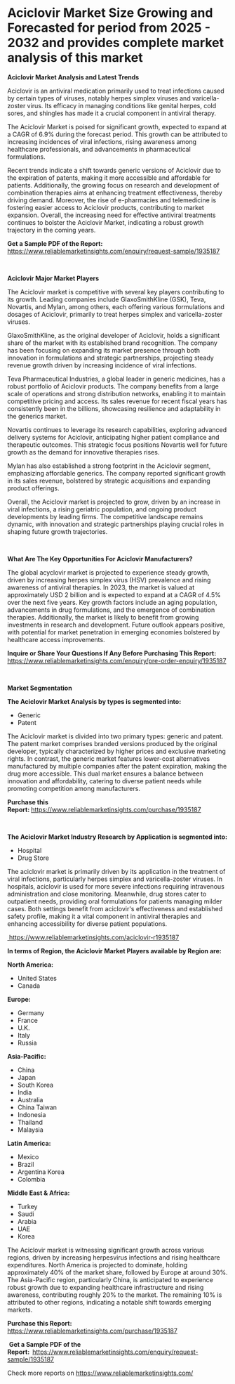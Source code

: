 <p><h1>Aciclovir Market Size Growing and Forecasted for period from 2025 - 2032 and provides complete market analysis of this market</h1></p><p><strong>Aciclovir Market Analysis and Latest Trends</strong></p>
<p><p>Aciclovir is an antiviral medication primarily used to treat infections caused by certain types of viruses, notably herpes simplex viruses and varicella-zoster virus. Its efficacy in managing conditions like genital herpes, cold sores, and shingles has made it a crucial component in antiviral therapy. </p><p>The Aciclovir Market is poised for significant growth, expected to expand at a CAGR of 6.9% during the forecast period. This growth can be attributed to increasing incidences of viral infections, rising awareness among healthcare professionals, and advancements in pharmaceutical formulations. </p><p>Recent trends indicate a shift towards generic versions of Aciclovir due to the expiration of patents, making it more accessible and affordable for patients. Additionally, the growing focus on research and development of combination therapies aims at enhancing treatment effectiveness, thereby driving demand. Moreover, the rise of e-pharmacies and telemedicine is fostering easier access to Aciclovir products, contributing to market expansion. Overall, the increasing need for effective antiviral treatments continues to bolster the Aciclovir Market, indicating a robust growth trajectory in the coming years.</p></p>
<p><strong>Get a Sample PDF of the Report:&nbsp;</strong> <a href="https://www.reliablemarketinsights.com/enquiry/request-sample/1935187?utm_campaign=2221&utm_medium=2&utm_source=Github&utm_content=ia&utm_term=08032025&utm_id=aciclovir">https://www.reliablemarketinsights.com/enquiry/request-sample/1935187</a></p>
<p>&nbsp;</p>
<p><strong>Aciclovir Major Market Players</strong></p>
<p><p>The Aciclovir market is competitive with several key players contributing to its growth. Leading companies include GlaxoSmithKline (GSK), Teva, Novartis, and Mylan, among others, each offering various formulations and dosages of Aciclovir, primarily to treat herpes simplex and varicella-zoster viruses.</p><p>GlaxoSmithKline, as the original developer of Aciclovir, holds a significant share of the market with its established brand recognition. The company has been focusing on expanding its market presence through both innovation in formulations and strategic partnerships, projecting steady revenue growth driven by increasing incidence of viral infections.</p><p>Teva Pharmaceutical Industries, a global leader in generic medicines, has a robust portfolio of Aciclovir products. The company benefits from a large scale of operations and strong distribution networks, enabling it to maintain competitive pricing and access. Its sales revenue for recent fiscal years has consistently been in the billions, showcasing resilience and adaptability in the generics market.</p><p>Novartis continues to leverage its research capabilities, exploring advanced delivery systems for Aciclovir, anticipating higher patient compliance and therapeutic outcomes. This strategic focus positions Novartis well for future growth as the demand for innovative therapies rises.</p><p>Mylan has also established a strong footprint in the Aciclovir segment, emphasizing affordable generics. The company reported significant growth in its sales revenue, bolstered by strategic acquisitions and expanding product offerings.</p><p>Overall, the Aciclovir market is projected to grow, driven by an increase in viral infections, a rising geriatric population, and ongoing product developments by leading firms. The competitive landscape remains dynamic, with innovation and strategic partnerships playing crucial roles in shaping future growth trajectories.</p></p>
<p>&nbsp;</p>
<p><strong>What Are The Key Opportunities For Aciclovir Manufacturers?</strong></p>
<p><p>The global acyclovir market is projected to experience steady growth, driven by increasing herpes simplex virus (HSV) prevalence and rising awareness of antiviral therapies. In 2023, the market is valued at approximately USD 2 billion and is expected to expand at a CAGR of 4.5% over the next five years. Key growth factors include an aging population, advancements in drug formulations, and the emergence of combination therapies. Additionally, the market is likely to benefit from growing investments in research and development. Future outlook appears positive, with potential for market penetration in emerging economies bolstered by healthcare access improvements.</p></p>
<p><strong>Inquire or Share Your Questions If Any Before Purchasing This Report:</strong> <a href="https://www.reliablemarketinsights.com/enquiry/pre-order-enquiry/1935187?utm_campaign=2221&utm_medium=2&utm_source=Github&utm_content=ia&utm_term=08032025&utm_id=aciclovir">https://www.reliablemarketinsights.com/enquiry/pre-order-enquiry/1935187</a></p>
<p>&nbsp;</p>
<p><strong>Market Segmentation</strong></p>
<p><strong>The Aciclovir Market Analysis by types is segmented into:</strong></p>
<p><ul><li>Generic</li><li>Patent</li></ul></p>
<p><p>The Aciclovir market is divided into two primary types: generic and patent. The patent market comprises branded versions produced by the original developer, typically characterized by higher prices and exclusive marketing rights. In contrast, the generic market features lower-cost alternatives manufactured by multiple companies after the patent expiration, making the drug more accessible. This dual market ensures a balance between innovation and affordability, catering to diverse patient needs while promoting competition among manufacturers.</p></p>
<p><strong>Purchase this Report:&nbsp;</strong><a href="https://www.reliablemarketinsights.com/purchase/1935187?utm_campaign=2221&utm_medium=2&utm_source=Github&utm_content=ia&utm_term=08032025&utm_id=aciclovir">https://www.reliablemarketinsights.com/purchase/1935187</a></p>
<p>&nbsp;</p>
<p><strong>The Aciclovir Market Industry Research by Application is segmented into:</strong></p>
<p><ul><li>Hospital</li><li>Drug Store</li></ul></p>
<p><p>The aciclovir market is primarily driven by its application in the treatment of viral infections, particularly herpes simplex and varicella-zoster viruses. In hospitals, aciclovir is used for more severe infections requiring intravenous administration and close monitoring. Meanwhile, drug stores cater to outpatient needs, providing oral formulations for patients managing milder cases. Both settings benefit from aciclovir's effectiveness and established safety profile, making it a vital component in antiviral therapies and enhancing accessibility for diverse patient populations.</p></p>
<p><a href="https://www.reliablemarketinsights.com/aciclovir-r1935187?utm_campaign=2221&utm_medium=2&utm_source=Github&utm_content=ia&utm_term=08032025&utm_id=aciclovir">&nbsp;https://www.reliablemarketinsights.com/aciclovir-r1935187</a></p>
<p><strong>In terms of Region, the Aciclovir Market Players available by Region are:</strong></p>
<p>
    <p> <strong> North America: </strong>
        <ul>
            <li>United States</li>
            <li>Canada</li>
        </ul>
        </p> 
    <p> <strong> Europe: </strong>
        <ul>
            <li>Germany</li>
            <li>France</li>
            <li>U.K.</li>
            <li>Italy</li>
            <li>Russia</li>
        </ul>
        </p> 
    <p> <strong> Asia-Pacific: </strong>
        <ul>
            <li>China</li>
            <li>Japan</li>
            <li>South Korea</li>
            <li>India</li>
            <li>Australia</li>
            <li>China Taiwan</li>
            <li>Indonesia</li>
            <li>Thailand</li>
            <li>Malaysia</li>
        </ul>
        </p> 
    <p> <strong> Latin America: </strong>
        <ul>
            <li>Mexico</li>
            <li>Brazil</li>
            <li>Argentina Korea</li>
            <li>Colombia</li>
        </ul>
        </p> 
    <p> <strong> Middle East & Africa: </strong>
        <ul>
            <li>Turkey</li>
            <li>Saudi</li>
            <li>Arabia</li>
            <li>UAE</li>
            <li>Korea</li>
        </ul>
    </p>
    </p>
<p><p>The Aciclovir market is witnessing significant growth across various regions, driven by increasing herpesvirus infections and rising healthcare expenditures. North America is projected to dominate, holding approximately 40% of the market share, followed by Europe at around 30%. The Asia-Pacific region, particularly China, is anticipated to experience robust growth due to expanding healthcare infrastructure and rising awareness, contributing roughly 20% to the market. The remaining 10% is attributed to other regions, indicating a notable shift towards emerging markets.</p></p>
<p><strong>Purchase this Report: </strong><a href="https://www.reliablemarketinsights.com/purchase/1935187?utm_campaign=2221&utm_medium=2&utm_source=Github&utm_content=ia&utm_term=08032025&utm_id=aciclovir">https://www.reliablemarketinsights.com/purchase/1935187</a></p>
<p>&nbsp;<strong>Get a Sample PDF of the Report:&nbsp;&nbsp;</strong><a href="https://www.reliablemarketinsights.com/enquiry/request-sample/1935187?utm_campaign=2221&utm_medium=2&utm_source=Github&utm_content=ia&utm_term=08032025&utm_id=aciclovir">https://www.reliablemarketinsights.com/enquiry/request-sample/1935187</a></p>
<p><strong></strong></p>
<p>Check more reports on <a href="https://www.reliablemarketinsights.com/?utm_campaign=2221&utm_medium=2&utm_source=Github&utm_content=ia&utm_term=08032025&utm_id=aciclovir">https://www.reliablemarketinsights.com/</a></p>